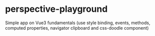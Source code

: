 # perspective-playground

Simple app on Vue3 fundamentals
(use style binding, events, methods, computed properties, navigator clipboard and css-doodle component)
